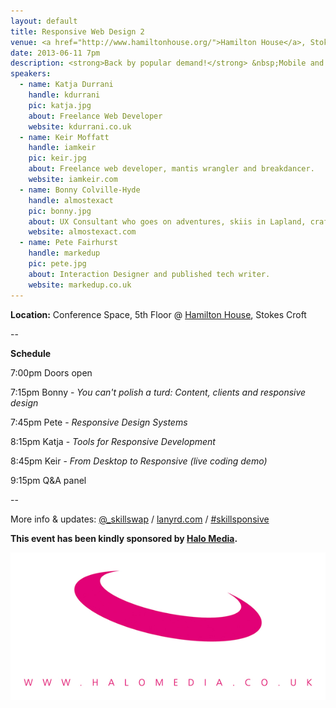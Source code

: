 ```yaml
---
layout: default
title: Responsive Web Design 2
venue: <a href="http://www.hamiltonhouse.org/">Hamilton House</a>, Stokes Croft
date: 2013-06-11 7pm
description: <strong>Back by popular demand!</strong> &nbsp;Mobile and tablet technology is now a significant enough medium that we cannot ignore those user's experiences. What are the best practices for designing and implementing sites that respond to the spectrum of viewing devices we use to consume the web?
speakers:
  - name: Katja Durrani
    handle: kdurrani
    pic: katja.jpg
    about: Freelance Web Developer
    website: kdurrani.co.uk
  - name: Keir Moffatt
    handle: iamkeir
    pic: keir.jpg
    about: Freelance web developer, mantis wrangler and breakdancer.
    website: iamkeir.com
  - name: Bonny Colville-Hyde
    handle: almostexact
    pic: bonny.jpg
    about: UX Consultant who goes on adventures, skiis in Lapland, crafter &amp; proud Girl Geek.
    website: almostexact.com
  - name: Pete Fairhurst
    handle: markedup
    pic: pete.jpg
    about: Interaction Designer and published tech writer.
    website: markedup.co.uk
---
```


**Location:** Conference Space, 5th Floor @ [Hamilton House](https://maps.google.co.uk/maps?q=Hamilton+House+Stokes+Croft+Bristol), Stokes Croft

--

**Schedule**

7:00pm Doors open

7:15pm Bonny - *You can't polish a turd: Content, clients and responsive design*

7:45pm Pete - *Responsive Design Systems*

8:15pm Katja - *Tools for Responsive Development*

8:45pm Keir - *From Desktop to Responsive (live coding demo)*

9:15pm Q&A panel

--
  
More info & updates: [@_skillswap](https://twitter.com/@_skillswap) / [lanyrd.com](http://lanyrd.com/2013/bristol-skillswap-responsive-web-design-2/) / [#skillsponsive](https://twitter.com/search?q=%23skillsponsive) 

**This event has been kindly sponsored by [Halo Media](http://www.halomedia.co.uk/).**

[![Halo Media](/images/logo-halomedia.png)](http://www.halomedia.co.uk/)
